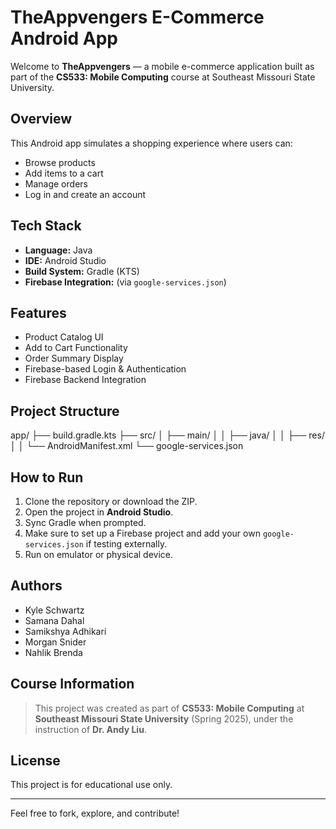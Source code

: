 #  TheAppvengers E-Commerce Android App

Welcome to **TheAppvengers** — a mobile e-commerce application built as part of the **CS533: Mobile Computing** course at Southeast Missouri State University.

##  Overview

This Android app simulates a shopping experience where users can:
- Browse products
- Add items to a cart
- Manage orders
- Log in and create an account

##  Tech Stack

- **Language:** Java
- **IDE:** Android Studio
- **Build System:** Gradle (KTS)
- **Firebase Integration:** (via `google-services.json`)

##  Features

-  Product Catalog UI
-  Add to Cart Functionality
-  Order Summary Display
-  Firebase-based Login & Authentication
-  Firebase Backend Integration

##  Project Structure

 app/ ├── build.gradle.kts ├── src/ │ ├── main/ │ │ ├── java/ │ │ ├── res/ │ │ └── AndroidManifest.xml └── google-services.json


##  How to Run

1. Clone the repository or download the ZIP.
2. Open the project in **Android Studio**.
3. Sync Gradle when prompted.
4. Make sure to set up a Firebase project and add your own `google-services.json` if testing externally.
5. Run on emulator or physical device.

##  Authors

- Kyle Schwartz
- Samana Dahal  
- Samikshya Adhikari
- Morgan Snider
- Nahlik Brenda

##  Course Information

> This project was created as part of **CS533: Mobile Computing** at **Southeast Missouri State University** (Spring 2025), under the instruction of **Dr. Andy Liu**.

##  License

This project is for educational use only.

---

Feel free to fork, explore, and contribute!

